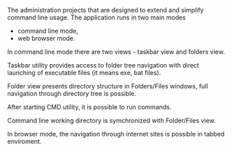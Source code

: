 The administration projects that are designed to extend and simplify command line usage. The application runs in two main modes 
- command line mode,
- web browser mode.

In command line mode there are two views - taskbar view and folders view. 

Taskbar utility provides access to folder tree navigation with direct launching of executable files (it means exe, bat files).

Folder view presents directory structure in Folders/Files windows, full navigation through directory tree is possible.

After starting CMD utility, it is possible to run commands.

Command line working directory is symchronized with Folder/Files view.

In browser mode, the navigation through internet sites is possible in tabbed enviroment.

